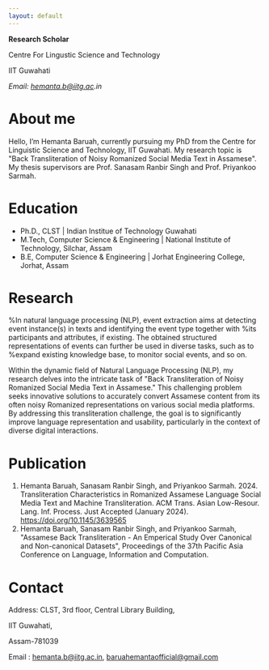 ```yaml
---
layout: default
---
```


**Research Scholar**

<p>Centre For Lingustic Science and Technology</p>

IIT Guwahati

_Email: hemanta.b@iitg.ac.in_

# About me

Hello, I’m Hemanta Baruah, currently pursuing my PhD from the Centre for Linguistic Science and Technology, IIT Guwahati. My research topic is "Back Transliteration of Noisy Romanized Social Media Text in Assamese". My thesis supervisors are Prof. Sanasam Ranbir Singh and Prof. Priyankoo Sarmah.    

# Education
- Ph.D., CLST | Indian Institue of Technology Guwahati 							       		
- M.Tech, Computer Science & Engineering	| National Institute of Technology, Silchar, Assam 			        		
- B.E, Computer Science & Engineering | Jorhat Engineering College, Jorhat, Assam 

# Research

%In natural language processing (NLP), event extraction aims at detecting event instance(s) in texts and identifying the event type together with %its participants and attributes, if existing. The obtained structured representations of events can further be used in diverse tasks, such as to %expand existing knowledge base, to monitor social events, and so on.

Within the dynamic field of Natural Language Processing (NLP), my research delves into the intricate task of "Back Transliteration of Noisy Romanized Social Media Text in Assamese." This challenging problem seeks innovative solutions to accurately convert Assamese content from its often noisy Romanized representations on various social media platforms. By addressing this transliteration challenge, the goal is to significantly improve language representation and usability, particularly in the context of diverse digital interactions. 


# Publication
1. Hemanta Baruah, Sanasam Ranbir Singh, and Priyankoo Sarmah. 2024. Transliteration Characteristics in Romanized Assamese Language Social Media Text and Machine Transliteration. ACM Trans. Asian Low-Resour. Lang. Inf. Process. Just Accepted (January 2024). https://doi.org/10.1145/3639565
2. Hemanta Baruah, Sanasam Ranbir Singh, and Priyankoo Sarmah, "Assamese Back Transliteration - An Emperical Study Over Canonical and Non-canonical Datasets", Proceedings of the 37th Pacific Asia Conference on Language, Information and Computation.

# Contact

Address: CLST, 3rd floor, Central Library Building,

IIT Guwahati, 

Assam-781039

Email : hemanta.b@iitg.ac.in,
        baruahemantaofficial@gmail.com

